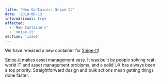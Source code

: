 ```yaml
---
title: 'New Container: Snipe-It'
date: '2018-06-13'
informational: true
affected:
  - 'New Containers'
  - 'snipe-it'
section: 'issue'
---
```

We have released a new container for [Snipe-It](https://github.com/linuxserver/docker-snipe-it)!

[Snipe-it](https://github.com/snipe/snipe-it) makes asset management easy. It was built by people solving real-world IT and asset management problems, and a solid UX has always been a top priority. Straightforward design and bulk actions mean getting things done faster.